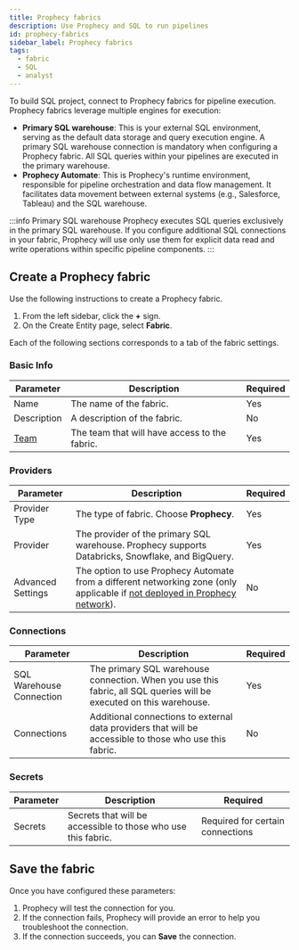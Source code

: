 ```yaml
---
title: Prophecy fabrics
description: Use Prophecy and SQL to run pipelines
id: prophecy-fabrics
sidebar_label: Prophecy fabrics
tags:
  - fabric
  - SQL
  - analyst
---
```


To build SQL project, connect to Prophecy fabrics for pipeline execution. Prophecy fabrics leverage multiple engines for execution:

- **Primary SQL warehouse**: This is your external SQL environment, serving as the default data storage and query execution engine. A primary SQL warehouse connection is mandatory when configuring a Prophecy fabric. All SQL queries within your pipelines are executed in the primary warehouse.
- **Prophecy Automate**: This is Prophecy's runtime environment, responsible for pipeline orchestration and data flow management. It facilitates data movement between external systems (e.g., Salesforce, Tableau) and the SQL warehouse.

:::info Primary SQL warehouse
Prophecy executes SQL queries exclusively in the primary SQL warehouse. If you configure additional SQL connections in your fabric, Prophecy will use only use them for explicit data read and write operations within specific pipeline components.
:::

## Create a Prophecy fabric

Use the following instructions to create a Prophecy fabric.

1. From the left sidebar, click the **+** sign.
1. On the Create Entity page, select **Fabric**.

Each of the following sections corresponds to a tab of the fabric settings.

### Basic Info

| Parameter                                           | Description                                   | Required |
| --------------------------------------------------- | --------------------------------------------- | -------- |
| Name                                                | The name of the fabric.                       | Yes      |
| Description                                         | A description of the fabric.                  | No       |
| [Team](docs/administration/teams-users/teamuser.md) | The team that will have access to the fabric. | Yes      |

### Providers

| Parameter         | Description                                                                                                                                                        | Required |
| ----------------- | ------------------------------------------------------------------------------------------------------------------------------------------------------------------ | -------- |
| Provider Type     | The type of fabric. Choose **Prophecy**.                                                                                                                           | Yes      |
| Provider          | The provider of the primary SQL warehouse. Prophecy supports Databricks, Snowflake, and BigQuery.                                                                  | Yes      |
| Advanced Settings | The option to use Prophecy Automate from a different networking zone (only applicable if [not deployed in Prophecy network](docs/administration/architecture.md)). | No       |

### Connections

| Parameter                | Description                                                                                                         | Required |
| ------------------------ | ------------------------------------------------------------------------------------------------------------------- | -------- |
| SQL Warehouse Connection | The primary SQL warehouse connection. When you use this fabric, all SQL queries will be executed on this warehouse. | Yes      |
| Connections              | Additional connections to external data providers that will be accessible to those who use this fabric.             | No       |

### Secrets

| Parameter | Description                                                   | Required                         |
| --------- | ------------------------------------------------------------- | -------------------------------- |
| Secrets   | Secrets that will be accessible to those who use this fabric. | Required for certain connections |

## Save the fabric

Once you have configured these parameters:

1. Prophecy will test the connection for you.
1. If the connection fails, Prophecy will provide an error to help you troubleshoot the connection.
1. If the connection succeeds, you can **Save** the connection.
